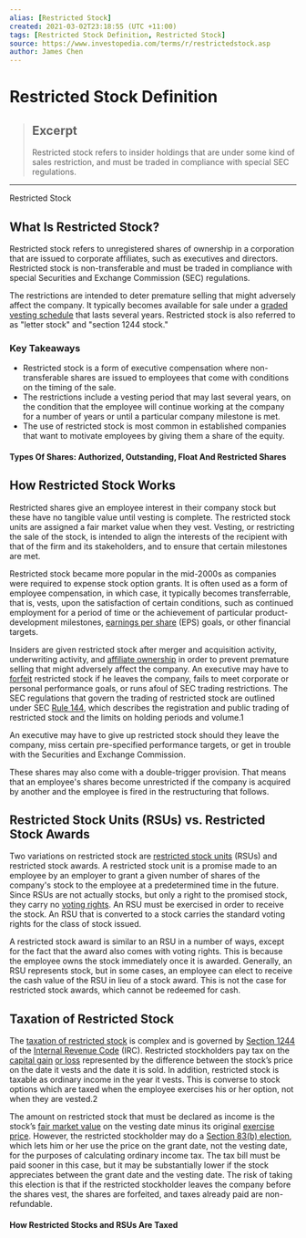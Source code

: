```yaml
---
alias: [Restricted Stock]
created: 2021-03-02T23:18:55 (UTC +11:00)
tags: [Restricted Stock Definition, Restricted Stock]
source: https://www.investopedia.com/terms/r/restrictedstock.asp
author: James Chen
---
```


# Restricted Stock Definition

> ## Excerpt
> Restricted stock refers to insider holdings that are under some kind of sales restriction, and must be traded in compliance with special SEC regulations.

---

Restricted Stock
## What Is Restricted Stock?

Restricted stock refers to unregistered shares of ownership in a corporation that are issued to corporate affiliates, such as executives and directors. Restricted stock is non-transferable and must be traded in compliance with special Securities and Exchange Commission (SEC) regulations.

The restrictions are intended to deter premature selling that might adversely affect the company. It typically becomes available for sale under a [graded vesting schedule](https://www.investopedia.com/terms/g/graded-vesting.asp) that lasts several years. Restricted stock is also referred to as "letter stock" and "section 1244 stock."

### Key Takeaways

-   Restricted stock is a form of executive compensation where non-transferable shares are issued to employees that come with conditions on the timing of the sale.
-   The restrictions include a vesting period that may last several years, on the condition that the employee will continue working at the company for a number of years or until a particular company milestone is met.
-   The use of restricted stock is most common in established companies that want to motivate employees by giving them a share of the equity.

#### Types Of Shares: Authorized, Outstanding, Float And Restricted Shares

## How Restricted Stock Works

Restricted shares give an employee interest in their company stock but these have no tangible value until vesting is complete. The restricted stock units are assigned a fair market value when they vest. Vesting, or restricting the sale of the stock, is intended to align the interests of the recipient with that of the firm and its stakeholders, and to ensure that certain milestones are met.

Restricted stock became more popular in the mid-2000s as companies were required to expense stock option grants. It is often used as a form of employee compensation, in which case, it typically becomes transferrable, that is, vests, upon the satisfaction of certain conditions, such as continued employment for a period of time or the achievement of particular product-development milestones, [earnings per share](https://www.investopedia.com/terms/e/eps.asp) (EPS) goals, or other financial targets.

Insiders are given restricted stock after merger and acquisition activity, underwriting activity, and [affiliate ownership](https://www.investopedia.com/ask/answers/06/subsidiaries.asp) in order to prevent premature selling that might adversely affect the company. An executive may have to [forfeit](https://www.investopedia.com/terms/f/forfeited-share.asp) restricted stock if he leaves the company, fails to meet corporate or personal performance goals, or runs afoul of SEC trading restrictions. The SEC regulations that govern the trading of restricted stock are outlined under SEC [Rule 144](https://www.investopedia.com/terms/r/rule144.asp), which describes the registration and public trading of restricted stock and the limits on holding periods and volume.1

An executive may have to give up restricted stock should they leave the company, miss certain pre-specified performance targets, or get in trouble with the Securities and Exchange Commission.

These shares may also come with a double-trigger provision. That means that an employee's shares become unrestricted if the company is acquired by another and the employee is fired in the restructuring that follows.

## Restricted Stock Units (RSUs) vs. Restricted Stock Awards

Two variations on restricted stock are [restricted stock units](https://www.investopedia.com/terms/r/restricted-stock-unit.asp) (RSUs) and restricted stock awards. A restricted stock unit is a promise made to an employee by an employer to grant a given number of shares of the company's stock to the employee at a predetermined time in the future. Since RSUs are not actually stocks, but only a right to the promised stock, they carry no [voting rights](https://www.investopedia.com/terms/v/votingright.asp). An RSU must be exercised in order to receive the stock. An RSU that is converted to a stock carries the standard voting rights for the class of stock issued.

A restricted stock award is similar to an RSU in a number of ways, except for the fact that the award also comes with voting rights. This is because the employee owns the stock immediately once it is awarded. Generally, an RSU represents stock, but in some cases, an employee can elect to receive the cash value of the RSU in lieu of a stock award. This is not the case for restricted stock awards, which cannot be redeemed for cash.

## Taxation of Restricted Stock

The [taxation of restricted stock](https://www.investopedia.com/articles/tax/09/restricted-stock-tax.asp) is complex and is governed by [Section 1244](https://www.investopedia.com/terms/s/section-1244-stock.asp) of the [Internal Revenue Code](https://www.investopedia.com/terms/i/internal-revenue-code.asp) (IRC). Restricted stockholders pay tax on the [capital gain](https://www.investopedia.com/terms/c/capitalgain.asp) [or loss](https://www.investopedia.com/taxes/capital-gains-tax-101/) represented by the difference between the stock’s price on the date it vests and the date it is sold. In addition, restricted stock is taxable as ordinary income in the year it vests. This is converse to stock options which are taxed when the employee exercises his or her option, not when they are vested.2

The amount on restricted stock that must be declared as income is the stock’s [fair market value](https://www.investopedia.com/terms/f/fairmarketvalue.asp) on the vesting date minus its original [exercise price](https://www.investopedia.com/terms/e/exerciseprice.asp). However, the restricted stockholder may do a [Section 83(b) election](https://www.investopedia.com/terms/1/83b-election.asp), which lets him or her use the price on the grant date, not the vesting date, for the purposes of calculating ordinary income tax. The tax bill must be paid sooner in this case, but it may be substantially lower if the stock appreciates between the grant date and the vesting date. The risk of taking this election is that if the restricted stockholder leaves the company before the shares vest, the shares are forfeited, and taxes already paid are non-refundable.

#### How Restricted Stocks and RSUs Are Taxed
